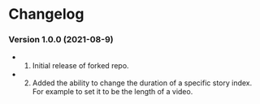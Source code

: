 Changelog
=========

### Version 1.0.0 (2021-08-9)
* 1. Initial release of forked repo.
* 2. Added the ability to change the duration of 
     a specific story index. For example to set it
     to be the length of a video.
